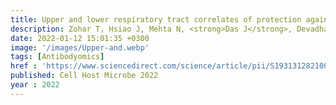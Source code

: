```yaml
---
title: Upper and lower respiratory tract correlates of protection against respiratory syncytial virus following vaccination of nonhuman primates
description: Zohar T, Hsiao J, Mehta N, <strong>Das J</strong>, Devadhasan A, Karpinski W, Callahan C, Citron M.P, DiStefano D, Touch S, Wen Z, Sachs J, Cejas P, Espeseth A, Lauffenburger D, Bett A, Alter G  
date: 2022-01-12 15:01:35 +0300
image: '/images/Upper-and.webp'
tags: [Antibodyomics]
href : 'https://www.sciencedirect.com/science/article/pii/S1931312821005126?via%3Dihub'
published: Cell Host Microbe 2022
year : 2022
---
```

